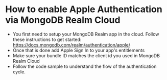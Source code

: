 #  How to enable Apple Authentication via MongoDB Realm Cloud

* You first need to setup your MongoDB Realm app in the cloud. Follow these instructions to get started: https://docs.mongodb.com/realm/authentication/apple/
* Once that is done add Apple Sign In to your app's entitlements
* Make sure your bundle ID matches the client id you used in MongoDB Realm Cloud
* Follow the code sample to understand the flow of the authentication cycle.


